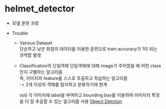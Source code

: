 # helmet_detector

- 모델 훈련 과정





- Trouble  
   - Various Dataset  
   단순하고 낮은 화질의 데이터를 이용한 훈련으로 train accuracy가 1이 되는 과적합 발생
    

   - Classification의 단일객체
   단일객체에 대해 image가 주어졌을 때 어떤 class인지 구별하는 알고리즘  
   즉, 이미지의 feature를 스스로 추출하고 학습하는 알고리즘  
      -> 2개 이상의 객체를 탐지하고 분류하기에 한계
      
      sol) 각 이미지에 label을 부여하고 bounding box를 이용하여 이미지의 특징을 더 잘 추출할 수 있는 알고리즘 사용 [Object Detction](https://github.com/Hennakk/helmet_detection)

